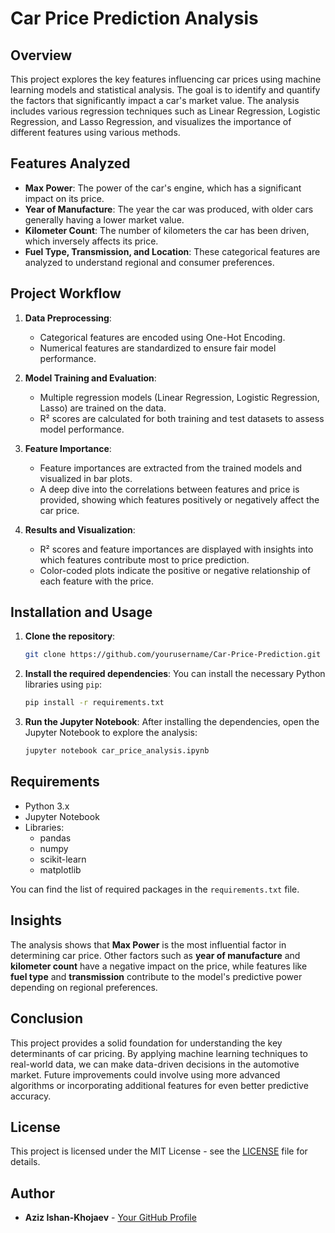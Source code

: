 # Car Price Prediction Analysis

## Overview

This project explores the key features influencing car prices using machine learning models and statistical analysis. The goal is to identify and quantify the factors that significantly impact a car's market value. The analysis includes various regression techniques such as Linear Regression, Logistic Regression, and Lasso Regression, and visualizes the importance of different features using various methods.

## Features Analyzed

- **Max Power**: The power of the car's engine, which has a significant impact on its price.
- **Year of Manufacture**: The year the car was produced, with older cars generally having a lower market value.
- **Kilometer Count**: The number of kilometers the car has been driven, which inversely affects its price.
- **Fuel Type, Transmission, and Location**: These categorical features are analyzed to understand regional and consumer preferences.

## Project Workflow

1. **Data Preprocessing**:
    - Categorical features are encoded using One-Hot Encoding.
    - Numerical features are standardized to ensure fair model performance.
    
2. **Model Training and Evaluation**:
    - Multiple regression models (Linear Regression, Logistic Regression, Lasso) are trained on the data.
    - R² scores are calculated for both training and test datasets to assess model performance.
    
3. **Feature Importance**:
    - Feature importances are extracted from the trained models and visualized in bar plots.
    - A deep dive into the correlations between features and price is provided, showing which features positively or negatively affect the car price.

4. **Results and Visualization**:
    - R² scores and feature importances are displayed with insights into which features contribute most to price prediction.
    - Color-coded plots indicate the positive or negative relationship of each feature with the price.

## Installation and Usage

1. **Clone the repository**:
    ```bash
    git clone https://github.com/yourusername/Car-Price-Prediction.git
    ```

2. **Install the required dependencies**:
    You can install the necessary Python libraries using `pip`:
    ```bash
    pip install -r requirements.txt
    ```

3. **Run the Jupyter Notebook**:
    After installing the dependencies, open the Jupyter Notebook to explore the analysis:
    ```bash
    jupyter notebook car_price_analysis.ipynb
    ```

## Requirements

- Python 3.x
- Jupyter Notebook
- Libraries: 
    - pandas
    - numpy
    - scikit-learn
    - matplotlib

You can find the list of required packages in the `requirements.txt` file.

## Insights

The analysis shows that **Max Power** is the most influential factor in determining car price. Other factors such as **year of manufacture** and **kilometer count** have a negative impact on the price, while features like **fuel type** and **transmission** contribute to the model's predictive power depending on regional preferences.

## Conclusion

This project provides a solid foundation for understanding the key determinants of car pricing. By applying machine learning techniques to real-world data, we can make data-driven decisions in the automotive market. Future improvements could involve using more advanced algorithms or incorporating additional features for even better predictive accuracy.

## License

This project is licensed under the MIT License - see the [LICENSE](LICENSE) file for details.

## Author

- **Aziz Ishan-Khojaev** - [Your GitHub Profile](https://github.com/Azneo)
